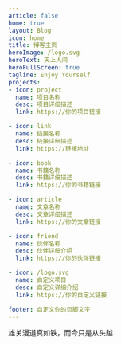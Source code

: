 ```yaml
---
article: false
home: true
layout: Blog
icon: home
title: 博客主页
heroImage: /logo.svg
heroText: 天上人间
heroFullScreen: true
tagline: Enjoy Yourself
projects:
- icon: project
  name: 项目名称
  desc: 项目详细描述
  link: https://你的项目链接

- icon: link
  name: 链接名称
  desc: 链接详细描述
  link: https://链接地址

- icon: book
  name: 书籍名称
  desc: 书籍详细描述
  link: https://你的书籍链接

- icon: article
  name: 文章名称
  desc: 文章详细描述
  link: https://你的文章链接

- icon: friend
  name: 伙伴名称
  desc: 伙伴详细介绍
  link: https://你的伙伴链接

- icon: /logo.svg
  name: 自定义项目
  desc: 自定义详细介绍
  link: https://你的自定义链接

footer: 自定义你的页脚文字
---
```


雄关漫道真如铁，而今只是从头越
